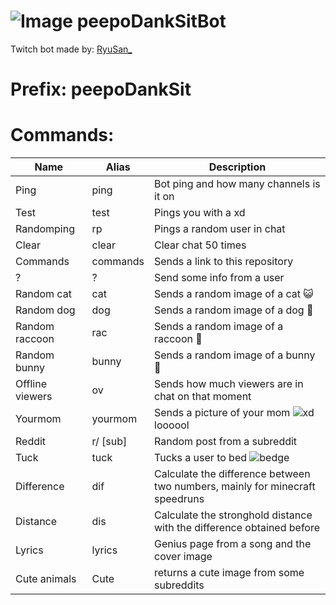 # ![Image](https://i.imgur.com/DvMoNGA.png) peepoDankSitBot
Twitch bot made by: [RyuSan_](https://twitch.tv/ryusan_)
# **Prefix**: peepoDankSit
# Commands:
| Name | Alias |Description 
| --- | --- | --- | 
|Ping|ping|Bot ping and how many channels is it on | 
|Test|test|Pings you with a xd |
|Randomping|rp|Pings a random user in chat|
|Clear|clear|Clear chat 50 times|
|Commands|commands|Sends a link to this repository|
|?|?| Send some info from a user|
|Random cat|cat|Sends a random image of a cat 😺|
|Random dog|dog|Sends a random image of a dog 🐶|
|Random raccoon|rac|Sends a random image of a raccoon 🦝|
|Random bunny|bunny|Sends a random image of a bunny 🐰|
|Offline viewers|ov|Sends how much viewers are in chat on that moment|
|Yourmom|yourmom|Sends a picture of your mom ![xd](https://cdn.frankerfacez.com/emoticon/412807/1) loooool|
|Reddit|r/ [sub]|Random post from a subreddit|
|Tuck|tuck|Tucks a user to bed ![bedge](https://cdn.frankerfacez.com/emoticon/627915/1)|
|Difference|dif|Calculate the difference between two numbers, mainly for minecraft speedruns |
|Distance|dis|Calculate the stronghold distance with the difference obtained before|
|Lyrics|lyrics| Genius page from a song and the cover image
|Cute animals|Cute|returns a cute image from some subreddits
